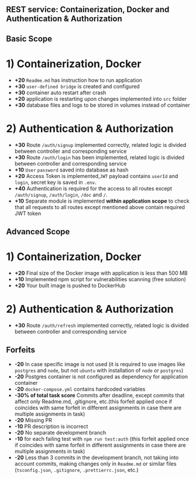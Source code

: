 ## REST service: Containerization, Docker and Authentication & Authorization

## Basic Scope

# 1) Containerization, Docker

- **+20** `Readme.md` has instruction how to run application
- **+30** `user-defined bridge` is created and configured
- **+30**  container auto restart after crash
- **+20** application is restarting upon changes implemented into `src` folder
- **+30** database files and logs to be stored in volumes instead of container

# 2) Authentication & Authorization

- **+30** Route `/auth/signup` implemented correctly, related logic is divided between controller and corresponding service
- **+30** Route `/auth/login` has been implemented, related logic is divided between controller and corresponding service
- **+10** `User` `password` saved into database as hash
- **+20** Access Token is implemented,`JWT` payload contains `userId` and `login`, secret key is saved in `.env`.
- **+40** Authentication is required for the access to all routes except `/auth/signup`, `/auth/login`, `/doc` and `/`.
- **+10** Separate module is implemented **within application scope** to check that all requests to all routes except mentioned above contain required JWT token


## Advanced Scope

# 1) Containerization, Docker

- **+20** Final size of the Docker image with application is less than 500 MB
- **+10** Implemented npm script for vulnerabilities scanning (free solution)
- **+20** Your built image is pushed to DockerHub

# 2) Authentication & Authorization

- **+30** Route `/auth/refresh` implemented correctly, related logic is divided between controller and corresponding service

## Forfeits

- **-20** In case specific image is not used (it is required to use images like `postgres` and `node`, but not `ubuntu` with installation of `node` or `postgres`)
- **-20** Postgres container is not configured as dependency for application container
- **-20** `docker-compose.yml` contains hardcoded variables
- **-30% of total task score** Commits after deadline, except commits that affect only Readme.md, .gitignore, etc.(this forfeit applied once if coincides with same forfeit in different assignments in case there are multiple assignments in task)
- **-20** Missing PR 
- **-10** PR description is incorrect
- **-20** No separate development branch
- **-10** for each failing test with `npm run test:auth` (this forfeit applied once if coincides with same forfeit in different assignments in case there are multiple assignments in task)
- **-20** Less than 3 commits in the development branch, not taking into account commits, making changes only in `Readme.md` or similar files (`tsconfig.json`, `.gitignore`, `.prettierrc.json`, etc.)
